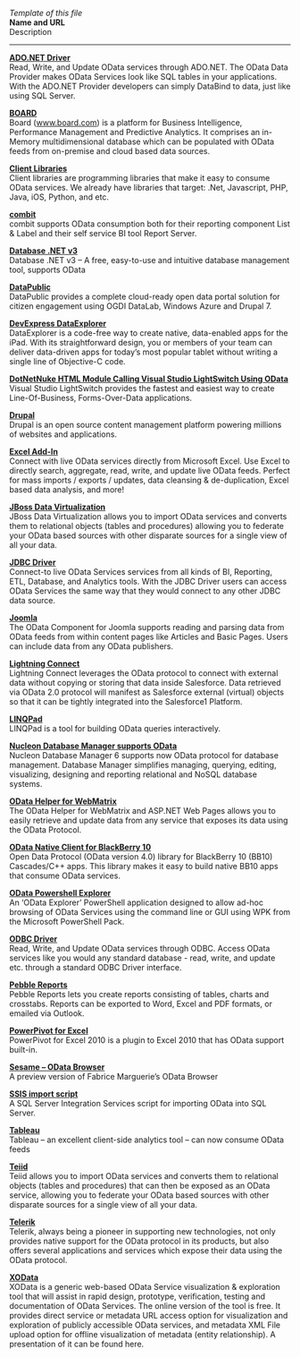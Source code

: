 *Template of this file*<br>
**Name and URL**<br>
Description<br>

---------------------------------------------------------------------------------------------------------------
**[ADO.NET Driver](http://www.cdata.com/drivers/odata/ado/)**<br>
Read, Write, and Update OData services through ADO.NET.  The OData Data Provider makes OData Services look like SQL tables in your applications. With the ADO.NET Provider developers can simply DataBind to data, just like using SQL Server.

**[BOARD](http://www.board.com/)**<br>
Board (www.board.com) is a platform for Business Intelligence, Performance Management and Predictive Analytics. It comprises an in-Memory multidimensional database which can be populated with OData feeds from on-premise and cloud based data sources.

**[Client Libraries](http://www.odata.org/libraries)**<br>
Client libraries are programming libraries that make it easy to consume OData services. We already have libraries that target: .Net, Javascript, PHP, Java, iOS, Python, and etc.

**[combit](http://www.combit.com)**<br>
combit supports OData consumption both for their reporting component List & Label and their self service BI tool Report Server.

**[Database .NET v3](http://fishcodelib.com/Database.htm)**<br>
Database .NET v3 – A free, easy-to-use and intuitive database management tool, supports OData

**[DataPublic](http://datapublic.org/)**<br>
DataPublic provides a complete cloud-ready open data portal solution for citizen engagement using OGDI DataLab, Windows Azure and Drupal 7.

**[DevExpress DataExplorer](https://www.devexpress.com/Products/iOS/DataExplorer/)**<br>
DataExplorer is a code-free way to create native, data-enabled apps for the iPad. With its straightforward design, you or members of your team can deliver data-driven apps for today’s most popular tablet without writing a single line of Objective-C code.

**[DotNetNuke HTML Module Calling Visual Studio LightSwitch Using OData](http://www.dotnetnuke.com/Resources/Blogs/cid/138687/A-DotNetNuke-HTML-Module-Calling-Visual-Studio-LightSwitch-Using-OData.aspx)**<br>
Visual Studio LightSwitch provides the fastest and easiest way to create Line-Of-Business, Forms-Over-Data applications.

**[Drupal](http://drupal.org/project/odata)**<br>
Drupal is an open source content management platform powering millions of websites and applications.

**[Excel Add-In](http://www.cdata.com/drivers/odata/excel/)**<br>
Connect with live OData services directly from Microsoft Excel. Use Excel to directly search, aggregate, read, write, and update live OData feeds. Perfect for mass imports / exports / updates, data cleansing & de-duplication, Excel based data analysis, and more!

**[JBoss Data Virtualization](http://www.redhat.com/en/technologies/jboss-middleware/data-virtualization)**<br>
JBoss Data Virtualization allows you to import OData services and converts them to relational objects (tables and procedures) allowing you to federate your OData based sources with other disparate sources for a single view of all your data.

**[JDBC Driver](http://www.cdata.com/drivers/odata/jdbc/)**<br>
Connect-to live OData Services services from all kinds of BI, Reporting, ETL, Database, and Analytics tools. With the JDBC Driver users can access OData Services the same way that they would connect to any other JDBC data source. 

**[Joomla](http://joomlacode.org/gf/project/odata/)**<br>
The OData Component for Joomla supports reading and parsing data from OData feeds from within content pages like Articles and Basic Pages. Users can include data from any OData publishers.

**[Lightning Connect](http://www.salesforce.com/platform/services/how-you-integrate/)**<br>
Lightning Connect leverages the OData protocol to connect with external data without copying or storing that data inside Salesforce. Data retrieved via OData 2.0 protocol will manifest as Salesforce external (virtual) objects so that it can be tightly integrated into the Salesforce1 Platform.

**[LINQPad](http://www.linqpad.net/Beta.aspx)**<br>
LINQPad is a tool for building OData queries interactively.

**[Nucleon Database Manager supports OData](http://www.nucleonsoftware.com/)**<br>
Nucleon Database Manager 6 supports now OData protocol for database management. Database Manager simplifies managing, querying, editing, visualizing, designing and reporting relational and NoSQL database systems.

**[OData Helper for WebMatrix](http://odatahelper.codeplex.com/)**<br>
The OData Helper for WebMatrix and ASP.NET Web Pages allows you to easily retrieve and update data from any service that exposes its data using the OData Protocol.

**[OData Native Client for BlackBerry 10](https://github.com/blackberry/OData-BB10)**<br>
Open Data Protocol (OData version 4.0) library for BlackBerry 10 (BB10) Cascades/C++ apps. This library makes it easy to build native BB10 apps that consume OData services.

**[OData Powershell Explorer](http://psodata.codeplex.com/)**<br>
An ‘OData Explorer’ PowerShell application designed to allow ad-hoc browsing of OData Services using the command line or GUI using WPK from the Microsoft PowerShell Pack.

**[ODBC Driver](http://www.cdata.com/drivers/odata/odbc/)**<br>
Read, Write, and Update OData services through ODBC.  Access OData services like you would any standard database - read, write, and update etc. through a standard ODBC Driver interface.

**[Pebble Reports](http://pebblereports.com/odata/)**<br>
Pebble Reports lets you create reports consisting of tables, charts and crosstabs. Reports can be exported to Word, Excel and PDF formats, or emailed via Outlook.

**[PowerPivot for Excel](http://www.powerpivot.com/)**<br>
PowerPivot for Excel 2010 is a plugin to Excel 2010 that has OData support built-in.

**[Sesame – OData Browser](http://metasapiens.com/sesame/data-browser/)**<br>
A preview version of Fabrice Marguerie’s OData Browser

**[SSIS import script](http://www.cozyroc.com/script/odata-source)**<br>
A SQL Server Integration Services script for importing OData into SQL Server.

**[Tableau](http://www.tableausoftware.com/)**<br>
Tableau – an excellent client-side analytics tool – can now consume OData feeds

**[Teiid](http://teiid.jboss.org/)**<br>
Teiid allows you to import OData services and converts them to relational objects (tables and procedures) that can then be exposed as an OData service, allowing you to federate your OData based sources with other disparate sources for a single view of all your data.

**[Telerik](http://www.telerik.com/products/odata-support.aspx)**<br>
Telerik, always being a pioneer in supporting new technologies, not only provides native support for the OData protocol in its products, but also offers several applications and services which expose their data using the OData protocol.

**[XOData](http://pragmatiqa.com/EDMXGraph)**<br>
XOData is a generic web-based OData Service visualization & exploration tool that will assist in rapid design, prototype, verification, testing and documentation of OData Services. The online version of the tool is free. It provides direct service or metadata URL access option for visualization and exploration of publicly accessible OData services, and metadata XML File upload option for offline visualization of metadata (entity relationship). A presentation of it can be found here.

